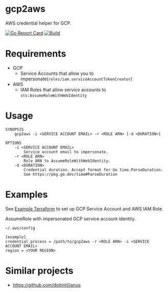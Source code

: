 # gcp2aws
AWS credential helper for GCP.

[![Go Report Card](https://goreportcard.com/badge/github.com/porkbeans/gcp2aws)](https://goreportcard.com/report/github.com/porkbeans/gcp2aws)
[![Build](https://github.com/porkbeans/gcp2aws/actions/workflows/build.yml/badge.svg)](https://github.com/porkbeans/gcp2aws/actions/workflows/build.yml)

# Requirements
- GCP
  - Service Accounts that allow you to impersonate(`roles/iam.serviceAccountTokenCreator`)
- AWS
  - IAM Roles that allow service accounts to `sts:AssumeRoleWithWebIdentity`

# Usage

```text
SYNOPSIS
    gcp2aws -i <SERVICE ACCOUNT EMAIL> -r <ROLE ARN> [-d <DURATION>]

OPTIONS
    -i <SERVICE ACCOUNT EMAIL>
        Service account email to impersonate.
    -r <ROLE ARN>
        Role ARN to AssumeRoleWithWebIdentity.
    -d <DURATION>
        Credential duration. Accept format for Go time.ParseDuration.
        See https://pkg.go.dev/time#ParseDuration
```

# Examples
See [Example Terraform](./example/main.tf) to set up GCP Service Account and AWS IAM Role.

AssumeRole with impersonated GCP service account identity.

`~/.aws/config`
```text
[example]
credential_process = /path/to/gcp2aws -r <ROLE ARN> -i <SERVICE ACCOUNT EMAIL>
region = <YOUR REGION>
```

# Similar projects
- https://github.com/doitintl/janus
